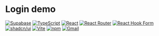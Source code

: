 # Login demo

[![Supabase](https://supabase.com/badge-made-with-supabase-dark.svg)](https://supabase.com)
[![TypeScript](https://img.shields.io/badge/TypeScript-3178C6?logo=typescript&logoColor=fff)](#)
[![React](https://img.shields.io/badge/React-%2320232a.svg?logo=react&logoColor=%2361DAFB)](#)
[![React Router](https://img.shields.io/badge/React_Router-CA4245?logo=react-router&logoColor=white)](#)
[![React Hook Form](https://img.shields.io/badge/React%20Hook%20Form-EC5990?logo=reacthookform&logoColor=fff)](#)
[![shadcn/ui](https://img.shields.io/badge/shadcn%2Fui-000?logo=shadcnui&logoColor=fff)](#)
[![Vite](https://img.shields.io/badge/Vite-646CFF?logo=vite&logoColor=fff)](#)
[![npm](https://img.shields.io/badge/npm-CB3837?logo=npm&logoColor=fff)](#)
[![Gmail](https://img.shields.io/badge/Gmail-D14836?logo=gmail&logoColor=white)](#)
